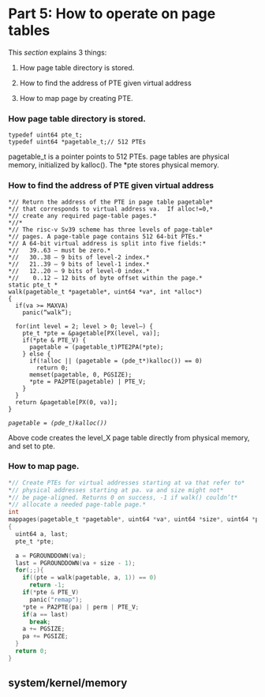 # Part 5: How to operate on page tables

This _section_ explains 3 things: 

1. How page table directory is stored. 

2. How to find the address of PTE given virtual address 

3. How to map page by creating PTE.

### How page table directory is stored.

```text
typedef uint64 pte_t;
typedef uint64 *pagetable_t;// 512 PTEs
```

pagetable\_t is a pointer points to 512 PTEs. page tables are physical memory, initialized by kalloc\(\). The \*pte stores physical memory.

### How to find the address of PTE given virtual address

```text
*// Return the address of the PTE in page table pagetable*
*// that corresponds to virtual address va.  If alloc!=0,*
*// create any required page-table pages.*
*//*
*// The risc-v Sv39 scheme has three levels of page-table*
*// pages. A page-table page contains 512 64-bit PTEs.*
*// A 64-bit virtual address is split into five fields:*
*//   39..63 — must be zero.*
*//   30..38 — 9 bits of level-2 index.*
*//   21..39 — 9 bits of level-1 index.*
*//   12..20 — 9 bits of level-0 index.*
*//    0..12 — 12 bits of byte offset within the page.*
static pte_t *
walk(pagetable_t *pagetable*, uint64 *va*, int *alloc*)
{
  if(va >= MAXVA)
    panic(“walk”);

  for(int level = 2; level > 0; level—) {
    pte_t *pte = &pagetable[PX(level, va)];
    if(*pte & PTE_V) {
      pagetable = (pagetable_t)PTE2PA(*pte);
    } else {
      if(!alloc || (pagetable = (pde_t*)kalloc()) == 0)
        return 0;
      memset(pagetable, 0, PGSIZE);
      *pte = PA2PTE(pagetable) | PTE_V;
    }
  }
  return &pagetable[PX(0, va)];
}
```

_`pagetable = (pde_t)kalloc())`_ 

Above code creates the level\_X page table directly from physical memory, and set to pte.

### How to map page.

```c
*// Create PTEs for virtual addresses starting at va that refer to*
*// physical addresses starting at pa. va and size might not*
*// be page-aligned. Returns 0 on success, -1 if walk() couldn’t*
*// allocate a needed page-table page.*
int
mappages(pagetable_t *pagetable*, uint64 *va*, uint64 *size*, uint64 *pa*, int *perm*)
{
  uint64 a, last;
  pte_t *pte;

  a = PGROUNDDOWN(va);
  last = PGROUNDDOWN(va + size - 1);
  for(;;){
    if((pte = walk(pagetable, a, 1)) == 0)
      return -1;
    if(*pte & PTE_V)
      panic("remap");
    *pte = PA2PTE(pa) | perm | PTE_V;
    if(a == last)
      break;
    a += PGSIZE;
    pa += PGSIZE;
  }
  return 0;
}
```

## system/kernel/memory

